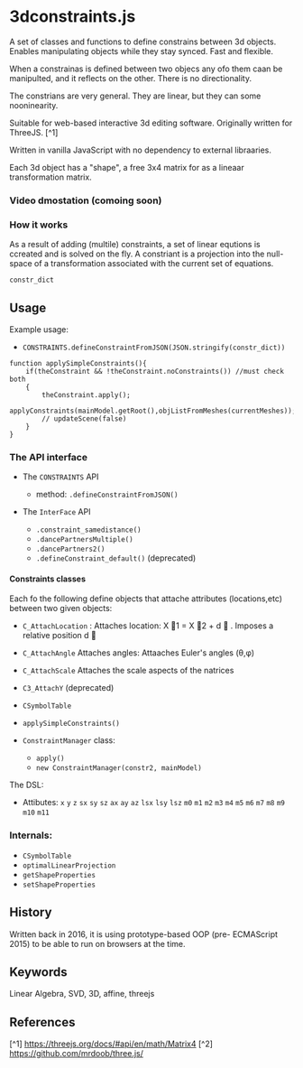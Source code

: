 # 3dconstraints.js

A set of classes and functions to define constrains between 3d objects.
Enables manipulating objects while they stay synced. Fast and flexible.

When a constrainas is defined between two objecs any ofo them caan be manipulted, and it reflects on the other.
There is no directionality.

The constrians are very general. They are linear, but they can some nooninearity. 

Suitable for web-based interactive 3d editing software. Originally written for ThreeJS. [^1]

Written in vanilla JavaScript with no dependency to external libraaries.

Each 3d object has a "shape", a free 3x4 matrix for as a lineaar transformation matrix.

### Video dmostation (comoing soon)

### How it works
As a result of adding (multile) constraints, a set of linear equtions is ccreated and is solved on the fly.
A constriant is a projection into the null-space of a transformation associated with the current set of equations.

`constr_dict`

## Usage
Example usage:
*   `CONSTRAINTS.defineConstraintFromJSON(JSON.stringify(constr_dict))`
```
function applySimpleConstraints(){
    if(theConstraint && !theConstraint.noConstraints()) //must check both
    {
        theConstraint.apply();
        applyConstraints(mainModel.getRoot(),objListFromMeshes(currentMeshes));
        // updateScene(false)
    }
}
```
### The API interface
* The `CONSTRAINTS` API
  * method: `.defineConstraintFromJSON()`

* The `InterFace` API
  * `.constraint_samedistance()`
  * `.dancePartnersMultiple()`
  * `.dancePartners2()`
  * `.defineConstraint_default()` (deprecated)
#### Constraints classes
Each fo the following define objects that attache attributes (locations,etc) between two given objects:
* `C_AttachLocation` : Attaches location: X ⃗1 = X ⃗2 + d ⃗ . Imposes a relative position d ⃗
* `C_AttachAngle` Attaches angles: Attaaches Euler's angles (θ,φ)
* `C_AttachScale` Attaches the scale aspects of the natrices
* `C3_AttachY` (deprecated)

* `CSymbolTable`
*  `applySimpleConstraints()`

* `ConstraintManager` class:
  * `apply()`
  * `new ConstraintManager(constr2, mainModel)`

The DSL:
* Attibutes:
`x`
`y`
`z`
`sx`
`sy`
`sz`
`ax`
`ay`
`az`
`lsx`
`lsy`
`lsz`
`m0`
`m1`
`m2`
`m3`
`m4`
`m5`
`m6`
`m7`
`m8`
`m9`
`m10`
`m11`

### Internals:
* `CSymbolTable`
* `optimalLinearProjection`
* `getShapeProperties`
* `setShapeProperties`

## History
Written back in 2016, it is using prototype-based OOP (pre- ECMAScript 2015) to be able to run on browsers at the time.

## Keywords
Linear Algebra, SVD, 3D, affine, threejs
## References
[^1] https://threejs.org/docs/#api/en/math/Matrix4
[^2] https://github.com/mrdoob/three.js/
